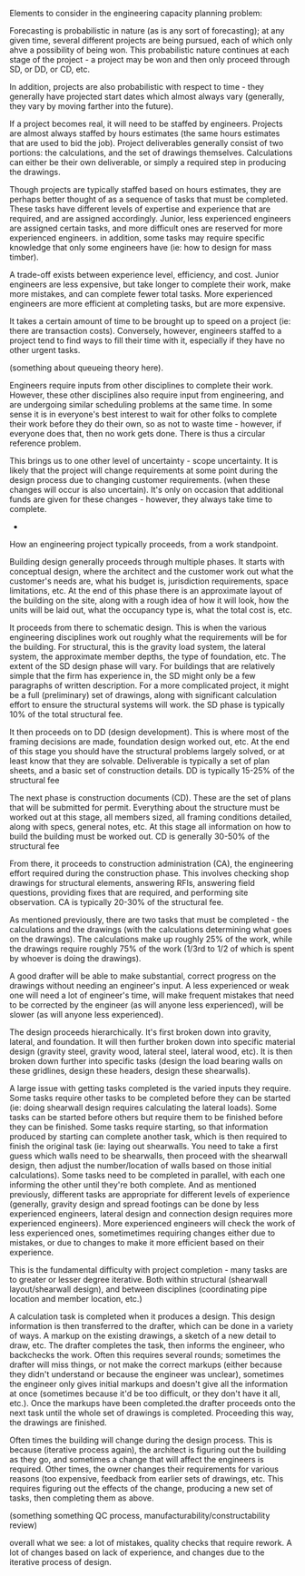 Elements to consider in the engineering capacity planning problem:

Forecasting is probabilistic in nature (as is any sort of forecasting); at any given time, several different projects are being pursued, each of which only ahve a possibility of being won. This probabilistic nature continues at each stage of the project - a project may be won and then only proceed through SD, or DD, or CD, etc. 

In addition, projects are also probabilistic with respect to time - they generally have projected start dates which almost always vary (generally, they vary by moving farther into the future).

If a project becomes real, it will need to be staffed by engineers. Projects are almost always staffed by hours estimates (the same hours estimates that are used to bid the job). Project deliverables generally consist of two portions: the calculations, and the set of drawings themselves. Calculations can either be their own deliverable, or simply a required step in producing the drawings.

Though projects are typically staffed based on hours estimates, they are perhaps better thought of as a sequence of tasks that must be completed. These tasks have different levels of expertise and experience that are required, and are assigned accordingly. Junior, less experienced engineers are assigned certain tasks, and more difficult ones are reserved for more experienced engineers. in addition, some tasks may require specific knowledge that only some engineers have (ie: how to design for mass timber).

A trade-off exists between experience level, efficiency, and cost. Junior engineers are less expensive, but take longer to complete their work, make more mistakes, and can complete fewer total tasks. More experienced engineers are more efficient at completing tasks, but are more expensive.

It takes a certain amount of time to be brought up to speed on a project (ie: there are transaction costs). Conversely, however, engineers staffed to a project tend to find ways to fill their time with it, especially if they have no other urgent tasks.

(something about queueing theory here).

Engineers require inputs from other disciplines to complete their work. However, these other disciplines also require input from engineering, and are undergoing similar scheduling problems at the same time. In some sense it is in everyone's best interest to wait for other folks to complete their work before they do their own, so as not to waste time - however, if everyone does that, then no work gets done. There is thus a circular reference problem.

This brings us to one other level of uncertainty - scope uncertainty. It is likely that the project will change requirements at some point during the design process due to changing customer requirements. (when these changes will occur is also uncertain). It's only on occasion that additional funds are given for these changes - however, they always take time to complete.

-

How an engineering project typically proceeds, from a work standpoint.

Building design generally proceeds through multiple phases. It starts with conceptual design, where the architect and the customer work out what the customer's needs are, what his budget is, jurisdiction requirements, space limitations, etc. At the end of this phase there is an approximate layout of the building on the site, along with a rough idea of how it will look, how the units will be laid out, what the occupancy type is, what the total cost is, etc.

It proceeds from there to schematic design. This is when the various engineering disciplines work out roughly what the requirements will be for the building. For structural, this is the gravity load system, the lateral system, the approximate member depths, the type of foundation, etc. The extent of the SD design phase will vary. For buildings that are relatively simple that the firm has experience in, the SD might only be a few paragraphs of written description. For a more complicated project, it might be a full (preliminary) set of drawings, along with significant calculation effort to ensure the structural systems will work. the SD phase is typically 10% of the total structural fee.

It then proceeds on to DD (design development). This is where most of the framing decisions are made, foundation design worked out, etc. At the end of this stage you should have the structural problems largely solved, or at least know that they are solvable. Deliverable is typically a set of plan sheets, and a basic set of construction details. DD is typically 15-25% of the structural fee

The next phase is construction documents (CD). These are the set of plans that will be submitted for permit. Everything about the structure must be worked out at this stage, all members sized, all framing conditions detailed, along with specs, general notes, etc. At this stage all information on how to build the building must be worked out. CD is generally 30-50% of the structural fee

From there, it proceeds to construction administration (CA), the engineering effort required during the construction phase. This involves checking shop drawings for structural elements, answering RFIs, answering field questions, providing fixes that are required, and performing site observation. CA is typically 20-30% of the structural fee.

As mentioned previously, there are two tasks that must be completed - the calculations and the drawings (with the calculations determining what goes on the drawings). The calculations make up roughly 25% of the work, while the drawings require roughly 75% of the work (1/3rd to 1/2 of which is spent by whoever is doing the drawings).

A good drafter will be able to make substantial, correct progress on the drawings without needing an engineer's input. A less experienced or weak one will need a lot of engineer's time, will make frequent mistakes that need to be corrected by the engineer (as will anyone less experienced), will be slower (as will anyone less experienced).

The design proceeds hierarchically. It's first broken down into gravity, lateral, and foundation. It will then further broken down into specific material design (gravity steel, gravity wood, lateral steel, lateral wood, etc). It is then broken down further into specific tasks (design the load bearing walls on these gridlines, design these headers, design these shearwalls). 

A large issue with getting tasks completed is the varied inputs they require. Some tasks require other tasks to be completed before they can be started (ie: doing shearwall design requires calculating the lateral loads). Some tasks can be started before others but require them to be finished before they can be finished. Some tasks require starting, so that information produced by starting can complete another task, which is then required to finish the original task (ie: laying out shearwalls. You need to take a first guess which walls need to be shearwalls, then proceed with the shearwall design, then adjust the number/location of walls based on those initial calculations). Some tasks need to be completed in parallel, with each one informing the other until they're both complete. And as mentioned previously, different tasks are appropriate for different levels of experience (generally, gravity design and spread footings can be done by less experienced engineers, lateral design and connection design requires more experienced engineers). More experienced engineers will check the work of less experienced ones, sometimetimes requiring changes either due to mistakes, or due to changes to make it more efficient based on their experience.

This is the fundamental difficulty with project completion - many tasks are to greater or lesser degree iterative. Both within structural (shearwall layout/shearwall design), and between disciplines (coordinating pipe location and member location, etc.)

A calculation task is completed when it produces a design. This design information is then transferred to the drafter, which can be done in a variety of ways. A markup on the existing drawings, a sketch of a new detail to draw, etc. The drafter completes the task, then informs the engineer, who backchecks the work. Often this requires several rounds; sometimes the drafter will miss things, or not make the correct markups (either because they didn't understand or because the engineer was unclear), sometimes the engineer only gives initial markups and doesn't give all the information at once (sometimes because it'd be too difficult, or they don't have it all, etc.). Once the markups have been completed.the drafter proceeds onto the next task until the whole set of drawings is completed. Proceeding this way, the drawings are finished.

Often times the building will change during the design process. This is because (iterative process again), the architect is figuring out the building as they go, and sometimes a change that will affect the engineers is required. Other times, the owner changes their requirements for various reasons (too expensive, feedback from earlier sets of drawings, etc. This requires figuring out the effects of the change, producing a new set of tasks, then completing them as above.

(something something QC process, manufacturability/constructability review)

overall what we see: a lot of mistakes, quality checks that require rework. A lot of changes based on lack of experience, and changes due to the iterative process of design.